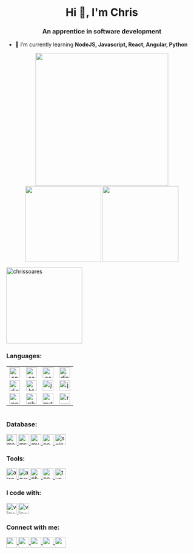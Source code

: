 <h1 align="center">Hi 👋, I'm Chris</h1>
<h3 align="center">An apprentice in software development</h3>

- 🌱 I’m currently learning **NodeJS, Javascript, React, Angular, Python**

<div align="center"> 
    <img height="350" align="center" src="https://github-readme-stats.vercel.app/api?username=chrissoares&show_icons=true&theme=tokyonight&hide_border=true" />
</div>
<div align="center"> 
    <img height="200" align="center" src="https://github-readme-streak-stats.herokuapp.com/?user=chrissoares&theme=tokyonight&hide_border=true" />
    <img height="200" align="center" src="https://github-readme-stats.vercel.app/api/top-langs/?username=chrissoares&show_icons=true&layout=donut&theme=tokyonight&hide_border=true" />
</div>
<p align="left"> <a href="https://github.com/ryo-ma/github-profile-trophy"><img height="200" src="https://github-profile-trophy.vercel.app/?username=chrissoares&column=-1&theme=tokyonight&no-frame=true" alt="chrissoares" /></a> </p>

<h3 align="left">Languages:</h3>
<table with="100%">
    <tr align="center">
        <td>
            <a href="https://angular.io" target="_blank" rel="noreferrer">
                <img src="https://img.shields.io/badge/angular-%23DD0031.svg?style=for-the-badge&logo=angular&logoColor=white" alt="angular" height="28"/> 
            </a>
        </td>
        <td>
            <a href="https://www.w3schools.com/cs/" target="_blank" rel="noreferrer">
                <img src="https://img.shields.io/badge/c%23-%23239120.svg?style=for-the-badge&logo=c-sharp&logoColor=white" alt="csharp" height="28"/> 
            </a>
        </td>
        <td>
            <a href="https://www.w3schools.com/css/" target="_blank" rel="noreferrer">
                <img src="https://img.shields.io/badge/css3-%231572B6.svg?style=for-the-badge&logo=css3&logoColor=white" alt="css3" height="28"/> 
            </a>
        </td>
        <td>
            <a href="https://www.djangoproject.com/" target="_blank" rel="noreferrer">
                <img src="https://img.shields.io/badge/django-%23092E20.svg?style=for-the-badge&logo=django&logoColor=white" alt="django" height="28"/> 
            </a>
        </td>
    </tr>
    <tr align="center">
        <td>
            <a href="https://www.django-rest-framework.org/" target="_blank" rel="noreferrer">
                <img src="https://img.shields.io/badge/DJANGO-REST-ff1709?style=for-the-badge&logo=django&logoColor=white&color=ff1709&labelColor=gray" alt="django rest framework" height="28"/> 
            </a>
        </td>
        <td>
            <a href="https://www.w3.org/html/" target="_blank" rel="noreferrer">
                <img src="https://img.shields.io/badge/html5-%23E34F26.svg?style=for-the-badge&logo=html5&logoColor=white" alt="html5" height="28"/> 
            </a>
        </td>
        <td>
            <a href="https://www.java.com" target="_blank" rel="noreferrer">
                <img src="https://img.shields.io/badge/java-%23ED8B00.svg?style=for-the-badge&logo=openjdk&logoColor=white" alt="java" height="28"/> 
            </a>
        </td>
        <td>
            <a href="https://developer.mozilla.org/en-US/docs/Web/JavaScript" target="_blank" rel="noreferrer">
                <img src="https://img.shields.io/badge/javascript-%23323330.svg?style=for-the-badge&logo=javascript&logoColor=%23F7DF1E" alt="javascript" height="28"/> 
            </a>
        </td>
    </tr>
    <tr align="center">
        <td>
            <a href="https://nodejs.org" target="_blank" rel="noreferrer">
                <img src="https://img.shields.io/badge/node.js-6DA55F?style=for-the-badge&logo=node.js&logoColor=white" alt="nodejs" height="28"/> 
            </a>
        </td>
        <td>
            <a href="https://www.php.net" target="_blank" rel="noreferrer">
                <img src="https://img.shields.io/badge/php-%23777BB4.svg?style=for-the-badge&logo=php&logoColor=white" alt="php" height="28"/> 
            </a>
        </td>
        <td>
            <a href="https://www.python.org" target="_blank" rel="noreferrer">
                <img src="https://img.shields.io/badge/python-3670A0?style=for-the-badge&logo=python&logoColor=ffdd54" alt="python" height="28"/> 
            </a>
        </td>
        <td>
            <a href="https://reactjs.org/" target="_blank" rel="noreferrer">
                <img src="https://img.shields.io/badge/react-%2320232a.svg?style=for-the-badge&logo=react&logoColor=%2361DAFB" alt="react" height="28"/> 
            </a>
        </td>
    </tr>
</table>
<div style="display: grid; grid-template-columns: auto auto auto;">
</div>
<div>
    <h3 align="left">Database:</h3>
    <a href="https://mariadb.org/" target="_blank" rel="noreferrer">
        <img src="https://img.shields.io/badge/MariaDB-003545?style=for-the-badge&logo=mariadb&logoColor=white" alt="mariadb" height="28"/> 
    </a>
    <a href="https://www.microsoft.com/en-us/sql-server" target="_blank" rel="noreferrer">
        <img src="https://img.shields.io/badge/Microsoft%20SQL%20Server-CC2927?style=for-the-badge&logo=microsoft%20sql%20server&logoColor=white" alt="mssql" height="28"/> 
    </a>
    <a href="https://www.mysql.com/" target="_blank" rel="noreferrer">
        <img src="https://img.shields.io/badge/mysql-%2300f.svg?style=for-the-badge&logo=mysql&logoColor=white" alt="mysql" height="28"/> 
    </a>
    <a href="https://www.postgresql.org/" target="_blank" rel="noreferrer">
        <img src="https://img.shields.io/badge/postgres-%23316192.svg?style=for-the-badge&logo=postgresql&logoColor=white" alt="postgres" height="28"/> 
    </a>
    <a href="https://www.sqlite.org/index.html" target="_blank" rel="noreferrer">
        <img src="https://img.shields.io/badge/sqlite-%2307405e.svg?style=for-the-badge&logo=sqlite&logoColor=white" alt="sqlite" height="28"/> 
    </a>
</div>
<div>
    <h3 align="left">Tools:</h3>
    <a href="https://aws.amazon.com" target="_blank" rel="noreferrer">
        <img src="https://img.shields.io/badge/AWS-%23FF9900.svg?style=for-the-badge&logo=amazon-aws&logoColor=white" alt="aws" height="28"/> 
    </a>
    <a href="https://azure.microsoft.com/en-in/" target="_blank" rel="noreferrer">
        <img src="https://img.shields.io/badge/azure-%230072C6.svg?style=for-the-badge&logo=microsoftazure&logoColor=white" alt="azure" height="28"/> 
    </a>
    <a href="https://www.photoshop.com/en" target="_blank" rel="noreferrer">
        <img src="https://img.shields.io/badge/adobe%20photoshop-%2331A8FF.svg?style=for-the-badge&logo=adobe%20photoshop&logoColor=white" alt="photoshop" height="28"/> 
    </a>
    <a href="https://postman.com" target="_blank" rel="noreferrer">
        <img src="https://img.shields.io/badge/Postman-FF6C37?style=for-the-badge&logo=postman&logoColor=white" alt="postman" height="28"/> 
    </a>
    <a href="https://www.typescriptlang.org/" target="_blank" rel="noreferrer">
        <img src="https://img.shields.io/badge/typescript-%23007ACC.svg?style=for-the-badge&logo=typescript&logoColor=white" alt="typescript" height="28"/>
    </a>
    <h3 align="left">I code with:</h3>
    <a href="https://code.visualstudio.com/" target="_blank" rel="noreferrer">
        <img src="https://img.shields.io/badge/Visual%20Studio%20Code-0078d7.svg?style=for-the-badge&logo=visual-studio-code&logoColor=white" alt="visual studio code - vscode" height="28"/>
    </a>
    <a href="https://code.visualstudio.com/" target="_blank" rel="noreferrer">
        <img src="https://img.shields.io/badge/Visual%20Studio-5C2D91.svg?style=for-the-badge&logo=visual-studio&logoColor=white" alt="visual studio" height="28"/>
    </a>
</div>

<h3 align="left">Connect with me:</h3>
<div>
    <a href="https://www.linkedin.com/in/chrisrsoares/">
        <img height="28" align="center" src="https://img.shields.io/badge/linkedin-%230077B5.svg?style=for-the-badge&logo=linkedin&logoColor=white" />
    </a>
    <a href="https://stackoverflow.com/users/4100388">
        <img height="28" align="center" src="https://img.shields.io/badge/-Stackoverflow-FE7A16?style=for-the-badge&logo=stack-overflow&logoColor=white" />
    </a>
    <a href="https://github.com/chrissoares">
        <img height="28" align="center" src="https://img.shields.io/badge/github-%23121011.svg?style=for-the-badge&logo=github&logoColor=white">
    </a>
    <a href="https://www.twitter.com/chrisrsoares">
        <img height="28" align="center" src="https://img.shields.io/badge/Twitter-%231DA1F2.svg?style=for-the-badge&logo=Twitter&logoColor=white" />
    </a>
    <a href="https://instagram.com/chrisrsoares">
        <img height="28" align="center" src="https://img.shields.io/badge/Instagram-%23E4405F.svg?style=for-the-badge&logo=Instagram&logoColor=white" />
    </a>
</div>

<!--
**chrissoares/chrissoares** is a ✨ _special_ ✨ repository because its `README.md` (this file) appears on your GitHub profile.

Here are some ideas to get you started:

- 🔭 I’m currently working on ...
- 🌱 I’m currently learning ...
- 👯 I’m looking to collaborate on ...
- 🤔 I’m looking for help with ...
- 💬 Ask me about ...
- 📫 How to reach me: ...
- 😄 Pronouns: ...
- ⚡ Fun fact: ...
-->
